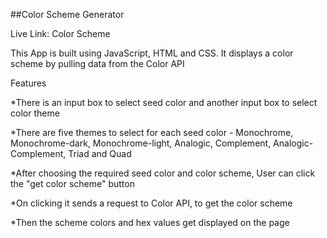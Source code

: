##Color Scheme Generator

Live Link: Color Scheme

This App is built using JavaScript, HTML and CSS. It displays a color scheme by pulling data from the Color API

Features

*There is an input box to select seed color and another input box to select color theme

*There are five themes to select for each seed color - Monochrome, Monochrome-dark, Monochrome-light, Analogic, Complement, Analogic-Complement, Triad and Quad

*After choosing the required seed color and color scheme, User can click the "get color scheme" button

*On clicking it sends a request to Color API, to get the color scheme

*Then the scheme colors and hex values get displayed on the page
